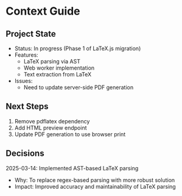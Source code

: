 # Context Guide

## Project State
- Status: In progress (Phase 1 of LaTeX.js migration)
- Features:
  - LaTeX parsing via AST
  - Web worker implementation
  - Text extraction from LaTeX
- Issues:
  - Need to update server-side PDF generation

## Next Steps
1. Remove pdflatex dependency
2. Add HTML preview endpoint
3. Update PDF generation to use browser print

## Decisions
2025-03-14: Implemented AST-based LaTeX parsing
- Why: To replace regex-based parsing with more robust solution
- Impact: Improved accuracy and maintainability of LaTeX parsing